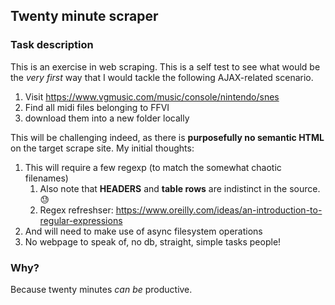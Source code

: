 ## Twenty minute scraper

### Task description

This is an exercise in web scraping.  This is a self test to see what would be the *very first* way that I would tackle the following AJAX-related scenario.

1. Visit https://www.vgmusic.com/music/console/nintendo/snes
2. Find all midi files belonging to FFVI
3. download them into a new folder locally

This will be challenging indeed, as there is **purposefully no semantic HTML** on the target scrape site.  My initial thoughts:

1. This will require a few regexp (to match the somewhat chaotic filenames)
    1. Also note that **HEADERS** and **table rows** are indistinct in the source. :sweat:
    2. Regex refreshser: https://www.oreilly.com/ideas/an-introduction-to-regular-expressions
2. And will need to make use of async filesystem operations
3. No webpage to speak of, no db, straight, simple tasks people!

### Why?

Because twenty minutes *can be* productive.
